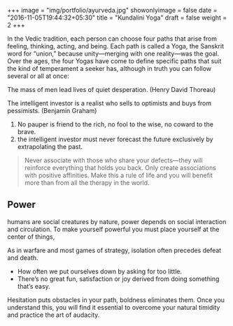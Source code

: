 +++
image = "img/portfolio/ayurveda.jpg"
showonlyimage = false
date = "2016-11-05T19:44:32+05:30"
title = "Kundalini Yoga"
draft = false
weight = 2
+++

In the Vedic tradition, each person can choose four paths that arise from feeling, thinking, acting, and being. Each path is called a Yoga, the Sanskrit word for “union,” because unity—merging with one reality—was the goal. Over the ages, the four Yogas have come to define specific paths that suit the kind of temperament a seeker has, although in truth you can follow several or all at once:
<!--more-->
The mass of men lead lives of quiet desperation.
(Henry David Thoreau)

The intelligent investor is a realist who sells to optimists and buys from pessimists.
(Benjamin Graham)

1. No pauper is friend to the rich, no fool to the wise, no coward to the brave.
2. the intelligent investor must never forecast the future exclusively by extrapolating the past.

> Never associate with those who share your defects—they will reinforce everything that holds you back. Only create associations with positive affinities. Make this a rule of life and you will benefit more than from all the therapy in the world.

## Power

humans are social creatures by nature, power depends on social interaction and circulation. To make yourself powerful you must place yourself at the center of things,

As in warfare and most games of strategy, isolation often precedes defeat and death.

* How often we put ourselves down by asking for too little.
* There’s no great fun, satisfaction or joy derived from doing something that’s easy.

Hesitation puts obstacles in your path, boldness eliminates them. Once you understand this, you will find it essential to overcome your natural timidity and practice the art of audacity.
